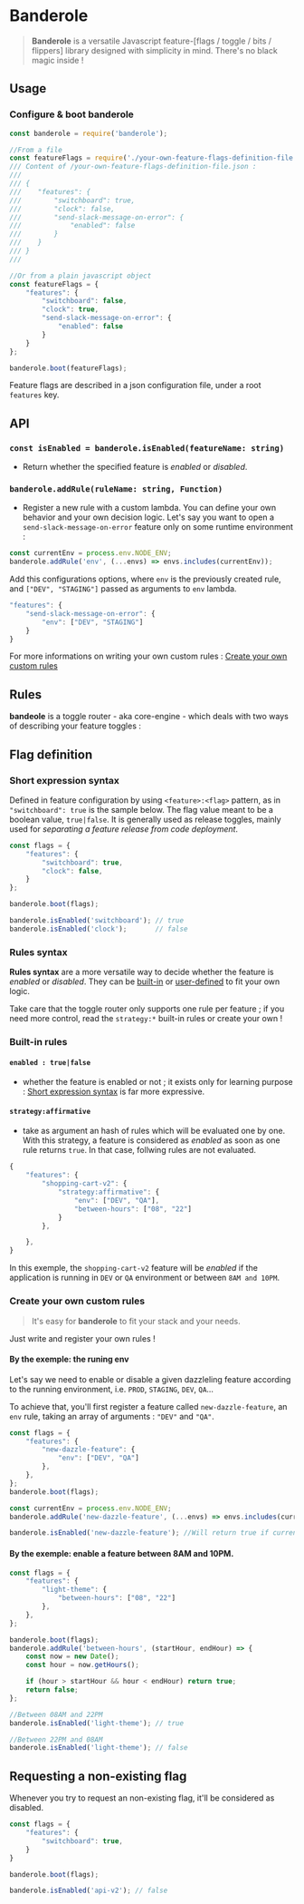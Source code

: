 # Banderole

> **Banderole** is a versatile Javascript feature-[flags / toggle / bits / flippers] library designed with simplicity in mind. There's no black magic inside !

## Usage

### Configure & boot banderole

```js
const banderole = require('banderole');

//From a file
const featureFlags = require('./your-own-feature-flags-definition-file.json');
/// Content of /your-own-feature-flags-definition-file.json :
///
/// {
///    "features": {
///        "switchboard": true,
///        "clock": false,
///        "send-slack-message-on-error": {
///            "enabled": false
///        }
///    }
/// }
///

//Or from a plain javascript object
const featureFlags = {
    "features": {
        "switchboard": false,
        "clock": true,
        "send-slack-message-on-error": {
            "enabled": false
        }
    }
};

banderole.boot(featureFlags);
```

Feature flags are described in a json configuration file, under a root `features` key.

## API

### `const isEnabled = banderole.isEnabled(featureName: string)`

- Return whether the specified feature is _enabled_ or _disabled_. 

### `banderole.addRule(ruleName: string, Function)`

- Register a new rule with a custom lambda. You can define your own behavior and your own decision logic. Let's say you want to open a `send-slack-message-on-error` feature only on some runtime environment : 
```js
const currentEnv = process.env.NODE_ENV;
banderole.addRule('env', (...envs) => envs.includes(currentEnv));
```

Add this configurations options, where `env` is the previously created rule, and `["DEV", "STAGING"]` passed as arguments to `env` lambda.
```js
"features": {
    "send-slack-message-on-error": {
        "env": ["DEV", "STAGING"]  
    }
}
```

For more informations on writing your own custom rules : [Create your own custom rules](#create-your-own-custom-rules)


## Rules

**bandeole** is a toggle router - aka core-engine - which deals with two ways of describing your feature toggles :

## Flag definition

### Short expression syntax

Defined in feature configuration by using `<feature>:<flag>` pattern, as in `"switchboard": true` is the sample below. The flag value meant to be a boolean value, `true|false`. It is generally used as release toggles, mainly used for _separating a feature release from code deployment_.

```js
const flags = {
    "features": {
        "switchboard": true,
        "clock": false,
    }
};

banderole.boot(flags);

banderole.isEnabled('switchboard'); // true
banderole.isEnabled('clock');       // false
```

### Rules syntax

**Rules syntax** are a more versatile way to decide whether the feature is _enabled_ or _disabled_. They can be [built-in](#built-in-rules) or [user-defined](#create-your-own-custom-rules) to fit your own logic.

Take care that the toggle router only supports one rule per feature ; if you need more control, read the `strategy:*` built-in rules or create your own !

### Built-in rules

#### `enabled : true|false`
- whether the feature is enabled or not ; it exists only for learning purpose : [Short expression syntax](#short-expression-syntax) is far more expressive.

#### `strategy:affirmative`
- take as argument an hash of rules which will be evaluated one by one. 
With this strategy, a feature is considered as _enabled_ as soon as one rule returns `true`. In that case, follwing rules are not evaluated.
```js
{
    "features": {
        "shopping-cart-v2": {
            "strategy:affirmative": {
                "env": ["DEV", "QA"],
                "between-hours": ["08", "22"]
            }
        },

    },
}
```

In this exemple, the `shopping-cart-v2` feature will be _enabled_ if the application is running in `DEV` or `QA` environment or between `8AM and 10PM`.

### Create your own custom rules 

> It's easy for **banderole** to fit your stack and your needs.

Just write and register your own rules !

#### By the exemple: the runing env

Let's say we need to enable or disable a given dazzleling feature according to the running environment, i.e. `PROD`, `STAGING`, `DEV`, `QA`...

To achieve that, you'll first register a feature called `new-dazzle-feature`, an `env` rule, taking an array of arguments : `"DEV"` and `"QA"`.

```js
const flags = {
    "features": {
        "new-dazzle-feature": {
            "env": ["DEV", "QA"]
        },
    },
};
banderole.boot(flags);

const currentEnv = process.env.NODE_ENV;
banderole.addRule('new-dazzle-feature', (...envs) => envs.includes(currentEnv));

banderole.isEnabled('new-dazzle-feature'); //Will return true if currentEnv is DEV or QA envs, else it will return false
```

#### By the exemple: enable a feature between 8AM and 10PM.

```js
const flags = {
    "features": {
        "light-theme": {
            "between-hours": ["08", "22"]
        },
    },
};

banderole.boot(flags);
banderole.addRule('between-hours', (startHour, endHour) => {
    const now = new Date();
    const hour = now.getHours();

    if (hour > startHour && hour < endHour) return true;
    return false;
};

//Between 08AM and 22PM
banderole.isEnabled('light-theme'); // true

//Between 22PM and 08AM
banderole.isEnabled('light-theme'); // false
```

## Requesting a non-existing flag

Whenever you try to request an non-existing flag, it'll be considered as disabled.

```js
const flags = {
    "features": {
        "switchboard": true,
    }
}

banderole.boot(flags);

banderole.isEnabled('api-v2'); // false
```